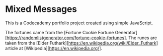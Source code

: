 # Mixed Messages

This is a Codecademy portfolio project created using simple JavaScript.

The fortunes came from the [Fortune Cookie Fortune Generator][https://randomlistgenerator.com/fortune-cookie-fortunes]. The runes are taken from the [Elder Futhark][https://en.wikipedia.org/wiki/Elder_Futhark] article at [Wikipedia][https://en.wikipedia.org/].

